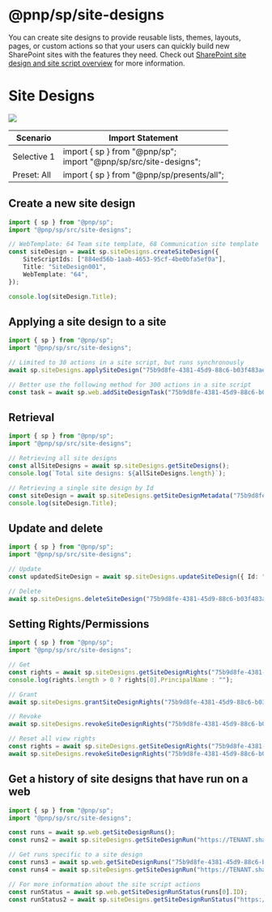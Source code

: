 # @pnp/sp/site-designs

You can create site designs to provide reusable lists, themes, layouts, pages, or custom actions so that your users can quickly build new SharePoint sites with the features they need.
Check out [SharePoint site design and site script overview](https://docs.microsoft.com/en-us/sharepoint/dev/declarative-customization/site-design-overview) for more information.

# Site Designs

[![](https://img.shields.io/badge/Selective%20Imports-informational.svg)](../selective-imports.md)

|Scenario|Import Statement|
|--|--|
|Selective 1|import { sp } from "@pnp/sp";<br />import "@pnp/sp/src/site-designs";|
|Preset: All|import { sp } from "@pnp/sp/presents/all";|

## Create a new site design

```TypeScript
import { sp } from "@pnp/sp";
import "@pnp/sp/src/site-designs";

// WebTemplate: 64 Team site template, 68 Communication site template
const siteDesign = await sp.siteDesigns.createSiteDesign({
    SiteScriptIds: ["884ed56b-1aab-4653-95cf-4be0bfa5ef0a"],
    Title: "SiteDesign001",
    WebTemplate: "64",
});

console.log(siteDesign.Title);
```

## Applying a site design to a site

```TypeScript
import { sp } from "@pnp/sp";
import "@pnp/sp/src/site-designs";

// Limited to 30 actions in a site script, but runs synchronously
await sp.siteDesigns.applySiteDesign("75b9d8fe-4381-45d9-88c6-b03f483ae6a8","https://contoso.sharepoint.com/sites/teamsite-pnpjs001");

// Better use the following method for 300 actions in a site script
const task = await sp.web.addSiteDesignTask("75b9d8fe-4381-45d9-88c6-b03f483ae6a8");
```

## Retrieval

```TypeScript
import { sp } from "@pnp/sp";
import "@pnp/sp/src/site-designs";

// Retrieving all site designs
const allSiteDesigns = await sp.siteDesigns.getSiteDesigns();
console.log(`Total site designs: ${allSiteDesigns.length}`);

// Retrieving a single site design by Id
const siteDesign = await sp.siteDesigns.getSiteDesignMetadata("75b9d8fe-4381-45d9-88c6-b03f483ae6a8");
console.log(siteDesign.Title);
```

## Update and delete

```TypeScript
import { sp } from "@pnp/sp";
import "@pnp/sp/src/site-designs";

// Update
const updatedSiteDesign = await sp.siteDesigns.updateSiteDesign({ Id: "75b9d8fe-4381-45d9-88c6-b03f483ae6a8", Title: "SiteDesignUpdatedTitle001" });

// Delete
await sp.siteDesigns.deleteSiteDesign("75b9d8fe-4381-45d9-88c6-b03f483ae6a8");
```

## Setting Rights/Permissions

```TypeScript
import { sp } from "@pnp/sp";
import "@pnp/sp/src/site-designs";

// Get
const rights = await sp.siteDesigns.getSiteDesignRights("75b9d8fe-4381-45d9-88c6-b03f483ae6a8");
console.log(rights.length > 0 ? rights[0].PrincipalName : "");

// Grant
await sp.siteDesigns.grantSiteDesignRights("75b9d8fe-4381-45d9-88c6-b03f483ae6a8", ["user@contoso.onmicrosoft.com"]);

// Revoke
await sp.siteDesigns.revokeSiteDesignRights("75b9d8fe-4381-45d9-88c6-b03f483ae6a8", ["user@contoso.onmicrosoft.com"]);

// Reset all view rights
const rights = await sp.siteDesigns.getSiteDesignRights("75b9d8fe-4381-45d9-88c6-b03f483ae6a8");
await sp.siteDesigns.revokeSiteDesignRights("75b9d8fe-4381-45d9-88c6-b03f483ae6a8", rights.map(u => u.PrincipalName));
```

## Get a history of site designs that have run on a web

```TypeScript
import { sp } from "@pnp/sp";
import "@pnp/sp/src/site-designs";

const runs = await sp.web.getSiteDesignRuns();
const runs2 = await sp.siteDesigns.getSiteDesignRun("https://TENANT.sharepoint.com/sites/mysite");

// Get runs specific to a site design
const runs3 = await sp.web.getSiteDesignRuns("75b9d8fe-4381-45d9-88c6-b03f483ae6a8");
const runs4 = await sp.siteDesigns.getSiteDesignRun("https://TENANT.sharepoint.com/sites/mysite", "75b9d8fe-4381-45d9-88c6-b03f483ae6a8");

// For more information about the site script actions
const runStatus = await sp.web.getSiteDesignRunStatus(runs[0].ID);
const runStatus2 = await sp.siteDesigns.getSiteDesignRunStatus("https://TENANT.sharepoint.com/sites/mysite", runs[0].ID);

```

